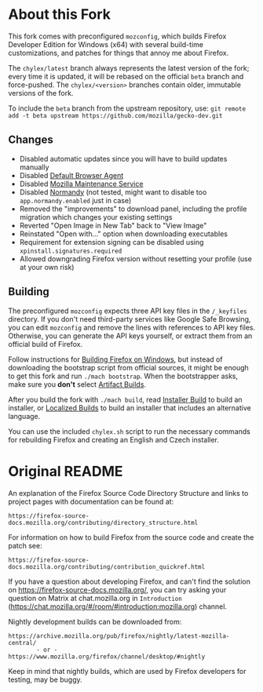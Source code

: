 # About this Fork

This fork comes with preconfigured `mozconfig`, which builds Firefox Developer Edition for Windows (x64) with several build-time customizations, and patches for things that annoy me about Firefox.

The `chylex/latest` branch always represents the latest version of the fork; every time it is updated, it will be rebased on the official `beta` branch and force-pushed. The `chylex/<version>` branches contain older, immutable versions of the fork.

To include the `beta` branch from the upstream repository, use: `git remote add -t beta upstream https://github.com/mozilla/gecko-dev.git`

## Changes

* Disabled automatic updates since you will have to build updates manually
* Disabled [Default Browser Agent](https://firefox-source-docs.mozilla.org/toolkit/mozapps/defaultagent/default-browser-agent/index.html)
* Disabled [Mozilla Maintenance Service](https://support.mozilla.org/en-US/kb/what-mozilla-maintenance-service)
* Disabled [Normandy](https://mozilla.github.io/normandy/dev/concepts.html) (not tested, might want to disable too `app.normandy.enabled` just in case)
* Removed the "improvements" to download panel, including the profile migration which changes your existing settings
* Reverted "Open Image in New Tab" back to "View Image"
* Reinstated "Open with..." option when downloading executables
* Requirement for extension signing can be disabled using `xpinstall.signatures.required`
* Allowed downgrading Firefox version without resetting your profile (use at your own risk)

## Building

The preconfigured `mozconfig` expects three API key files in the `/_keyfiles` directory. If you don't need third-party services like Google Safe Browsing, you can edit `mozconfig` and remove the lines with references to API key files. Otherwise, you can generate the API keys yourself, or extract them from an official build of Firefox.

Follow instructions for [Building Firefox on Windows](https://firefox-source-docs.mozilla.org/setup/windows_build.html), but instead of downloading the bootstrap script from official sources, it might be enough to get this fork and run `./mach bootstrap`. When the bootstrapper asks, make sure you **don't** select [Artifact Builds](https://firefox-source-docs.mozilla.org/contributing/build/artifact_builds.html).

After you build the fork with `./mach build`, read [Installer Build](https://firefox-source-docs.mozilla.org/browser/installer/windows/installer/InstallerBuild.html) to build an installer, or [Localized Builds](https://firefox-source-docs.mozilla.org/build/buildsystem/locales.html) to build an installer that includes an alternative language.

You can use the included `chylex.sh` script to run the necessary commands for rebuilding Firefox and creating an English and Czech installer.

# Original README

An explanation of the Firefox Source Code Directory Structure and links to
project pages with documentation can be found at:

    https://firefox-source-docs.mozilla.org/contributing/directory_structure.html

For information on how to build Firefox from the source code and create the patch see:

    https://firefox-source-docs.mozilla.org/contributing/contribution_quickref.html

If you have a question about developing Firefox, and can't find the solution
on https://firefox-source-docs.mozilla.org/, you can try asking your question on Matrix at chat.mozilla.org in `Introduction` (https://chat.mozilla.org/#/room/#introduction:mozilla.org) channel.


Nightly development builds can be downloaded from:

    https://archive.mozilla.org/pub/firefox/nightly/latest-mozilla-central/
            - or -
    https://www.mozilla.org/firefox/channel/desktop/#nightly

Keep in mind that nightly builds, which are used by Firefox developers for
testing, may be buggy.
